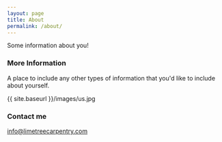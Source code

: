 ```yaml
---
layout: page
title: About
permalink: /about/
---
```


Some information about you!

### More Information

A place to include any other types of information that you'd like to include about yourself.

{{ site.baseurl }}/images/us.jpg

### Contact me

[info@limetreecarpentry.com](mailto:info@limetreecarpentry.com)